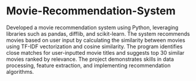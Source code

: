 # Movie-Recommendation-System
Developed a movie recommendation system using Python, leveraging libraries such as pandas, difflib, and scikit-learn. The system recommends movies based on user input by calculating the similarity between movies using TF-IDF vectorization and cosine similarity. The program identifies close matches for user-inputted movie titles and suggests top 30 similar movies ranked by relevance. The project demonstrates skills in data processing, feature extraction, and implementing recommendation algorithms.
